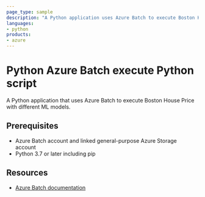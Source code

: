 ```yaml
---
page_type: sample
description: "A Python application uses Azure Batch to execute Boston House Price ML model evaluation."
languages:
- python
products:
- azure
---
```


# Python Azure Batch execute Python script

A Python application that uses Azure Batch to execute Boston House Price with different ML models.

## Prerequisites

- Azure Batch account and linked general-purpose Azure Storage account
- Python 3.7 or later including pip

## Resources

- [Azure Batch documentation](https://docs.microsoft.com/azure/batch/)

